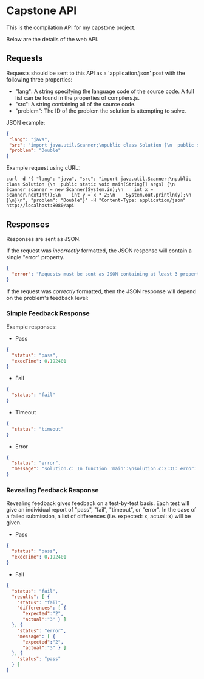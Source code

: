 # Capstone API

This is the compilation API for my capstone project.

Below are the details of the web API.

## Requests

Requests should be sent to this API as a 'application/json' post with the following three properties:
- "lang": A string specifying the language code of the source code. A full list can be found in
  the properties of compilers.js.
- "src": A string containing all of the source code.
- "problem": The ID of the problem the solution is attempting to solve.

JSON example:

```json
{
 "lang": "java",
 "src": "import java.util.Scanner;\npublic class Solution {\n  public static void main(String[] args) {\n    Scanner scanner = new Scanner(System.in);\n    int x = scanner.nextInt();\n    int y = x * 2;\n    System.out.println(y);\n  }\n}\n",
 "problem": "Double"
}
```

Example request using cURL:

`curl -d '{ "lang": "java", "src": "import java.util.Scanner;\npublic class Solution {\n  public static void main(String[] args) {\n    Scanner scanner = new Scanner(System.in);\n    int x = scanner.nextInt();\n    int y = x * 2;\n    System.out.println(y);\n  }\n}\n", "problem": "Double"}' -H "Content-Type: application/json" http://localhost:8080/api`

## Responses

Responses are sent as JSON.

If the request was _incorrectly_ formatted, the JSON response will contain a single "error"
property.

```json
{
  "error": "Requests must be sent as JSON containing at least 3 properties: lang, src, and problem."
}
```

If the request was _correctly_ formatted, then the JSON response will depend on the problem's
feedback level:

### Simple Feedback Response

Example responses:

- Pass

```json
{
  "status": "pass",
  "execTime": 0.192401
}
```

- Fail

```json
{
  "status": "fail"
}
```

- Timeout

```json
{
  "status": "timeout"
}
```

- Error

```json
{
  "status": "error",
  "message": "solution.c: In function 'main':\nsolution.c:2:31: error: expected ';' before '}' token\n int main() { printf(\"233168\") }\n                               ^\n"
}
```

### Revealing Feedback Response

Revealing feedback gives feedback on a test-by-test basis. Each test will give an individual report
of "pass", "fail", "timeout", or "error". In the case of a failed submission, a list of differences
(i.e. expected: x, actual: x) will be given.

- Pass

```json
{
  "status": "pass",
  "execTime": 0.192401
}
```

- Fail

```json
{
  "status": "fail",
  "results": [ {
    "status": "fail",
    "differences": [ {
      "expected":"2",
      "actual":"3" } ]
  }, {
    "status": "error",
    "message": [ {
      "expected":"2",
      "actual":"3" } ]
  }, {
    "status": "pass"
  } ]
}
```
